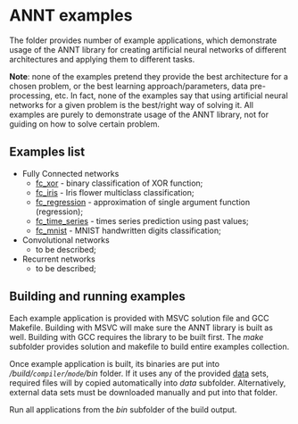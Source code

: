 # ANNT examples

The folder provides number of example applications, which demonstrate usage of the ANNT library for creating artificial neural networks of different architectures and applying them to different tasks.

**Note**: none of the examples pretend they provide the best architecture for a chosen problem, or the best learning approach/parameters, data pre-processing, etc. In fact, none of the examples say that using artificial neural networks for a given problem is the best/right way of solving it. All examples are purely to demonstrate usage of the ANNT library, not for guiding on how to solve certain problem.

## Examples list

* Fully Connected networks
  - [fc_xor](fc_xor/) - binary classification of XOR function;
  - [fc_iris](fc_iris/) - Iris flower multiclass classification;
  - [fc_regression](fc_regression/) - approximation of single argument function (regression);
  - [fc_time_series](fc_time_series/) - times series prediction using past values;
  - [fc_mnist](fc_mnist/) - MNIST handwritten digits classification;
* Convolutional networks
  - to be described;
* Recurrent networks
  - to be described;

## Building and running examples

Each example application is provided with MSVC solution file and GCC Makefile. Building with MSVC will make sure the ANNT library is built as well. Building with GCC requires the library to be built first. The *make* subfolder provides solution and makefile to build entire examples collection.

Once example application is built, its binaries are put into */build/`compiler`/`mode`/bin* folder. If it uses any of the provided [data](data/) sets, required files will by copied automatically into *data* subfolder. Alternatively, external data sets must be downloaded manually and put into that folder.

Run all applications from the *bin* subfolder of the build output.
